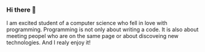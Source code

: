 ### Hi there 👋

I am excited student of a computer science who fell in love with programming. Programming  is not only about writing a code. It is also about meeting peopel who are on the same page or about discoveing new technologies. And I realy enjoy it!




